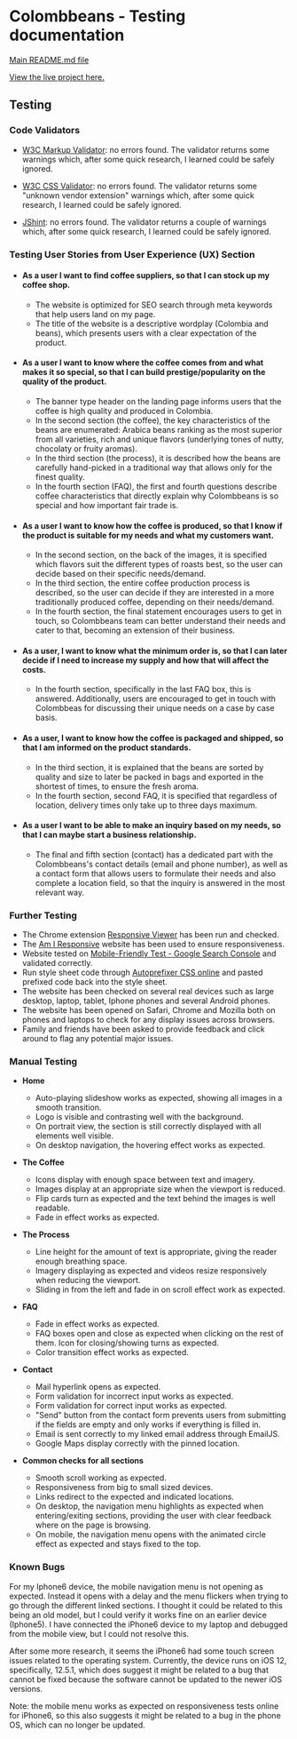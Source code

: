 # Colombbeans - Testing documentation

[Main README.md file](/README.md)

[View the live project here.](https://mihaelavacarus.github.io/MS2-Colombbeans/)

## Testing

### Code Validators 

- [W3C Markup Validator](https://validator.w3.org/#validate_by_input): no errors found. The validator returns some warnings which, after some quick research, I learned could be safely ignored.

- [W3C CSS Validator](https://jigsaw.w3.org/css-validator/#validate_by_input): no errors found. The validator returns some "unknown vendor extension" warnings which, after some quick research, I learned could be safely ignored.

- [JShint](https://jshint.com/): no errors found. The validator returns a couple of warnings which, after some quick research, I learned could be safely ignored.

### Testing User Stories from User Experience (UX) Section

- #### As a user I want to find coffee suppliers, so that I can stock up my coffee shop.
    - The website is optimized for SEO search through meta keywords that help users land on my page. 
    - The title of the website is a descriptive wordplay (Colombia and beans), which presents users with a clear expectation of the product.
- #### As a user I want to know where the coffee comes from and what makes it so special, so that I can build prestige/popularity on the quality of the product.
    - The banner type header on the landing page informs users that the coffee is high quality and produced in Colombia.
    - In the second section (the coffee), the key characteristics of the beans are enumerated: Arabica beans ranking as the most superior from all varieties, rich and unique flavors (underlying tones of nutty, chocolaty or fruity aromas).
    - In the third section (the process), it is described how the beans are carefully hand-picked in a traditional way that allows only for the finest quality.
    - In the fourth section (FAQ), the first and fourth questions describe coffee characteristics that directly explain why Colombbeans is so special and how important fair trade is.
- #### As a user I want to know how the coffee is produced, so that I know if the product is suitable for my needs and what my customers want.
    - In the second section, on the back of the images, it is specified which flavors suit the different types of roasts best, so the user can decide based on their specific needs/demand.
    - In the third section, the entire coffee production process is described, so the user can decide if they are interested in a more traditionally produced coffee, depending on their needs/demand.
    - In the fourth section, the final statement encourages users to get in touch, so Colombbeans team can better understand their needs and cater to that, becoming an extension of their business.
- #### As a user, I want to know what the minimum order is, so that I can later decide if I need to increase my supply and how that will affect the costs.
    - In the fourth section, specifically in the last FAQ box, this is answered. Additionally, users are encouraged to get in touch with Colombbeas for discussing their unique needs on a case by case basis. 
- #### As a user, I want to know how the coffee is packaged and shipped, so that I am informed on the product standards.
    - In the third section, it is explained that the beans are sorted by quality and size to later be packed in bags and exported in the shortest of times, to ensure the fresh aroma.
    - In the fourth section, second FAQ, it is specified that regardless of location, delivery times only take up to three days maximum.
- #### As a user I want to be able to make an inquiry based on my needs, so that I can maybe start a business relationship.
    - The final and fifth section (contact) has a dedicated part with the Colombbeans's contact details (email and phone number), as well as a contact form that allows users to formulate their needs and also complete a location field, so that the inquiry is answered in the most relevant way.

### Further Testing 

- The Chrome extension [Responsive Viewer](https://chrome.google.com/webstore/detail/responsive-viewer/inmopeiepgfljkpkidclfgbgbmfcennb?hl=en) has been run and checked.
- The [Am I Responsive](http://ami.responsivedesign.is/) website has been used to ensure responsiveness.
- Website tested on [Mobile-Friendly Test - Google Search Console](https://search.google.com/test/mobile-friendly) and validated correctly.
- Run style sheet code through [Autoprefixer CSS online](http://autoprefixer.github.io/) and pasted prefixed code back into the style sheet.
- The website has been checked on several real devices such as large desktop, laptop, tablet, Iphone phones and several Android phones.
- The website has been opened on Safari, Chrome and Mozilla both on phones and laptops to check for any display issues across browsers.
- Family and friends have been asked to provide feedback and click around to flag any potential major issues.

### Manual Testing 

- **Home**
    - Auto-playing slideshow works as expected, showing all images in a smooth transition.
    - Logo is visible and contrasting well with the background. 
    - On portrait view, the section is still correctly displayed with all elements well visible.
    - On desktop navigation, the hovering effect works as expected.

- **The Coffee**
    - Icons display with enough space between text and imagery.
    - Images display at an appropriate size when the viewport is reduced.
    - Flip cards turn as expected and the text behind the images is well readable.
    - Fade in effect works as expected.

- **The Process**
    - Line height for the amount of text is appropriate, giving the reader enough breathing space.
    - Imagery displaying as expected and videos resize responsively when reducing the viewport.
    - Sliding in from the left and fade in on scroll effect work as expected.

- **FAQ**
    - Fade in effect works as expected.
    - FAQ boxes open and close as expected when clicking on the rest of them. Icon for closing/showing turns as expected.
    - Color transition effect works as expected.

- **Contact**
    - Mail hyperlink opens as expected.
    - Form validation for incorrect input works as expected. 
    - Form validation for correct input works as expected. 
    - "Send" button from the contact form prevents users from submitting if the fields are empty and only works if everything is filled in.
    - Email is sent correctly to my linked email address through EmailJS.
    - Google Maps display correctly with the pinned location. 

- **Common checks for all sections**
    - Smooth scroll working as expected.
    - Responsiveness from big to small sized devices.
    - Links redirect to the expected and indicated locations.
    - On desktop, the navigation menu highlights as expected when entering/exiting sections, providing the user with clear feedback where on the page is browsing.
    - On mobile, the navigation menu opens with the animated circle effect as expected and stays fixed to the top.

### Known Bugs
For my Iphone6 device, the mobile navigation menu is not opening as expected. Instead it opens with a delay and the menu flickers when trying to go through the different linked sections. I thought it could be related to this being an old model, but I could verify it works fine on an earlier device (Iphone5). I have connected the iPhone6 device to my laptop and debugged from the mobile view, but I could not resolve this.

After some more research, it seems the iPhone6 had some touch screen issues related to the operating system. Currently, the device runs on iOS 12, specifically, 12.5.1, which does suggest it might be related to a bug that cannot be fixed because the software cannot be updated to the newer iOS versions.

Note: the mobile menu works as expected on responsiveness tests online for iPhone6, so this also suggests it might be related to a bug in the phone OS, which can no longer be updated.